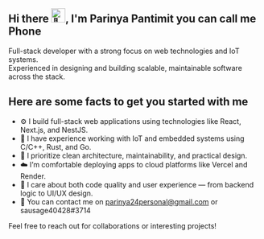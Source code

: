 ## Hi there <picture> <source srcset="https://fonts.gstatic.com/s/e/notoemoji/latest/1f44b/512.webp" type="image/webp"><img src="https://fonts.gstatic.com/s/e/notoemoji/latest/1f44b/512.gif" alt="👋" width="28" height="28"></picture>, I'm Parinya Pantimit you can call me Phone

Full-stack developer with a strong focus on web technologies and IoT systems.  
Experienced in designing and building scalable, maintainable software across the stack.

## Here are some facts to get you started with me

- ⚙️ I build full-stack web applications using technologies like React, Next.js, and NestJS.
- 🔌 I have experience working with IoT and embedded systems using C/C++, Rust, and Go.
- 🧱 I prioritize clean architecture, maintainability, and practical design.
- ☁️ I’m comfortable deploying apps to cloud platforms like Vercel and Render.
- 🎨 I care about both code quality and user experience — from backend logic to UI/UX design.
- 📧 You can contact me on [parinya24personal@gmail.com](mailto:parinya24personal@gmail.com) or sausage40428#3714

Feel free to reach out for collaborations or interesting projects!
